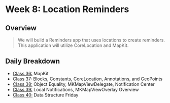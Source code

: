 # Week 8: Location Reminders
## Overview
>We will build a Reminders app that uses locations to create reminders. This
application will utilize CoreLocation and MapKit.

## Daily Breakdown
  * [Class 36:](class-36/) MapKit
  * [Class 37:](class-37/) Blocks, Constants, CoreLocation, Annotations, and GeoPoints
  * [Class 38:](class-38/) Object Equality, MKMapViewDelegate, Notification Center
  * [Class 39:](class-39/) Local Notifications, MKMapViewOverlay
Overview
  * [Class 40:](class-40/) Data Structure Friday

